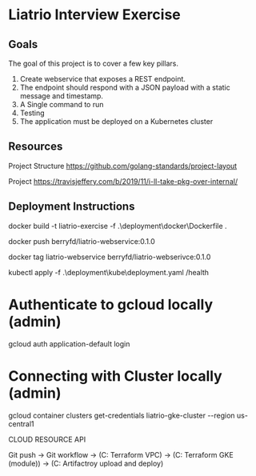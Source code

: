 # Liatrio Interview Exercise

## Goals
The goal of this project is to cover a few key pillars.
1. Create webservice that exposes a REST endpoint.
2. The endpoint should respond with a JSON payload with a static message and timestamp.
3. A Single command to run
4. Testing
5. The application must be deployed on a Kubernetes cluster


## Resources
Project Structure
https://github.com/golang-standards/project-layout

Project 
https://travisjeffery.com/b/2019/11/i-ll-take-pkg-over-internal/
## Deployment Instructions
docker build -t liatrio-exercise -f .\deployment\docker\Dockerfile .

docker push berryfd/liatrio-webservice:0.1.0

docker tag liatrio-webservice berryfd/liatrio-webserivce:0.1.0

kubectl apply -f .\deployment\kube\deployment.yaml
/health

# Authenticate to gcloud locally (admin)
gcloud auth application-default login
# Connecting with Cluster locally (admin)
gcloud container clusters get-credentials liatrio-gke-cluster --region us-central1


CLOUD RESOURCE API


Git push -> Git workflow -> (C: Terraform VPC) -> (C: Terraform GKE (module))  -> (C: Artifactroy upload and deploy)